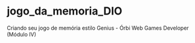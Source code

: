 # jogo_da_memoria_DIO
Criando seu jogo de memória estilo Genius - Órbi Web Games Developer (Módulo IV)

